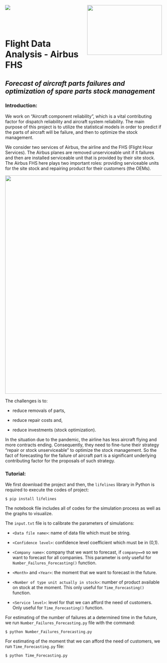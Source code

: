<img align="left" src="http://www.math.univ-toulouse.fr/~besse/Wikistat/Images/Logo_INSAvilletoulouse-RVB.png"> <img align="right" width="240" height="160" src="https://github.com/nghitruyen/Flight_Data_Analysis/blob/main/images/logo-AirbusFHS.png">
<br />
<br />
<br />
<br />

# Flight Data Analysis - Airbus FHS

## *Forecast of aircraft parts failures and optimization of spare parts stock management*

### Introduction:

We work on “Aircraft component reliability”, which is a vital contributing factor for dispatch reliability and aircraft system reliability. The main purpose of this project is to utilize the statistical models in order to predict if the parts of aircraft will be failure, and then to optimize the stock management.

We consider two services of Airbus, the airline and the FHS (Flight Hour Services). The Airbus planes are removed unserviceable unit if it failures and then are installed serviceable unit that is provided by their site stock. The Airbus FHS here plays two important roles: providing serviceable units for the site stock and repairing product for their customers (the OEMs).

<p align="center">
  <img src="https://github.com/nghitruyen/Flight_Data_Analysis/blob/main/images/AirbusFHS_activities.png" width="700" />
</p>

The challenges is to:

- reduce removals of parts,
    
- reduce repair costs and,
    
- reduce investments (stock optimization).
    
In the situation due to the pandemic, the airline has less aircraft flying and more contracts ending. Consequently, they need to fine-tune their strategy “repair or stock unserviceable” to optimize the stock management. So the fact of forecasting for the failure of aircraft part is a significant underlying contributing factor for the proposals of such strategy. 

### Tutorial:

We first download the project and then, the `lifelines` library in Python is required to execute the codes of project:

`$ pip install lifelines`

The notebook file includes all of codes for the simulation process as well as the graphs to visualize.

The `input.txt` file is to calibrate the parameters of simulations:

- `<Data file name>`: name of data file which must be string.

- `<Confidence level>`: confidence level coefficient which must be in (0,1).

- `<Company name>`: company that we want to forecast, if `company==0` so we want to forecast for all companies. This parameter is only useful for `Number_Failures_Forecasting()` function. 

- `<Month>` and `<Year>`: the moment that we want to forecast in the future.

- `<Number of type unit actually in stock>`: number of product available on stock at the moment. This only useful for `Time_Forecasting()` function. 

- `<Service level>`: level for that we can afford the need of customers. Only useful for `Time_Forecasting()` function.

For estimating of the number of failures at a determined time in the future, we run `Number_Failures_Forecasting.py` file with the command:

`$ python Number_Failures_Forecasting.py`

For estimating of the moment that we can afford the need of customers, we run `Time_Forecasting.py` file:

`$ python Time_Forecasting.py`
